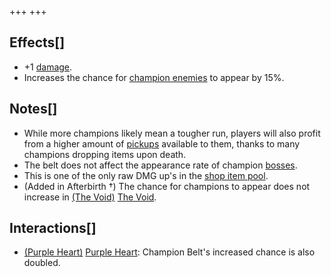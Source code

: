 +++
+++

Effects[]
---------


* +1 [damage](/wiki/Damage "Damage").
* Increases the chance for [champion enemies](/wiki/Champion "Champion") to appear by 15%.


Notes[]
-------


* While more champions likely mean a tougher run, players will also profit from a higher amount of [pickups](/wiki/Pickups "Pickups") available to them, thanks to many champions dropping items upon death.
* The belt does not affect the appearance rate of champion [bosses](/wiki/Boss "Boss").
* This is one of the only raw DMG up's in the [shop item pool](/wiki/Shop_(Item_Pool) "Shop (Item Pool)").
* (Added in Afterbirth †) The chance for champions to appear does not increase in [(The Void)](/wiki/The_Void "The Void") [The Void](/wiki/The_Void "The Void").


Interactions[]
--------------


* [(Purple Heart)](/wiki/Purple_Heart "Purple Heart") [Purple Heart](/wiki/Purple_Heart "Purple Heart"): Champion Belt's increased chance is also doubled.


